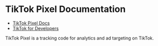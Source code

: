 # TikTok Pixel Documentation

- [TikTok Pixel Docs](https://ads.tiktok.com/help/article?aid=10000647)
- [TikTok for Developers](https://developers.tiktok.com/doc/pixel/)

TikTok Pixel is a tracking code for analytics and ad targeting on TikTok.
